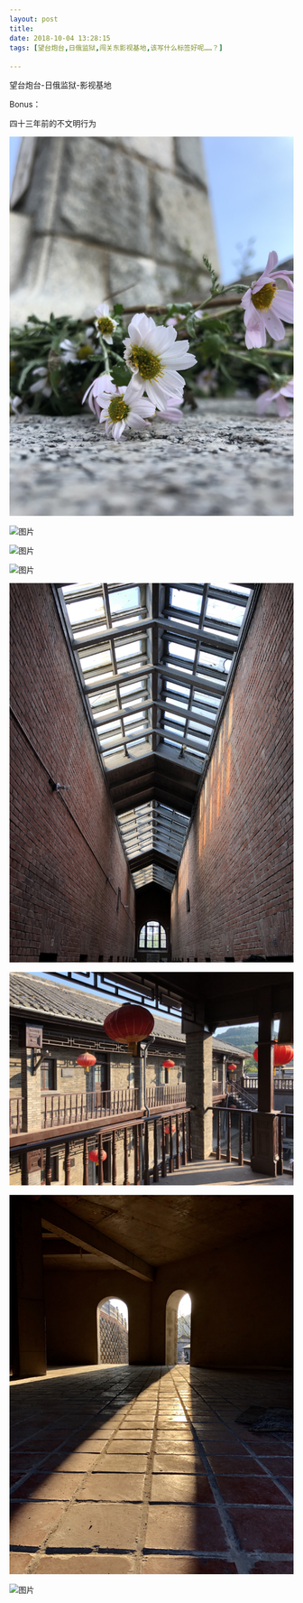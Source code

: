 ```yaml
---
layout: post
title: 
date: 2018-10-04 13:28:15
tags: [望台炮台,日俄监狱,闯关东影视基地,该写什么标签好呢……？]

---
```

望台炮台-日俄监狱-影视基地

Bonus：

四十三年前的不文明行为


![图片](images/_Lofter/emhSNkVpRmJBejlSSGU3Sk43Yy81di80dTQzZ3AvVXFYUGZmb3JCQ3l2YTFVK1ZMaVJ5YWpRPT0.jpg)

![图片](images/_Lofter/emhSNkVpRmJBejlSSGU3Sk43Yy81bm1tOE9mWVdOMnVGQmd5TkdHc3NjNTV4Sm14ajVYcUFRPT0.jpg)

![图片](images/_Lofter/emhSNkVpRmJBejlSSGU3Sk43Yy81cE5HdkZlckJMSmxram5OUEZTSm16TEMwZFdJKzhZNFZBPT0.jpg)

![图片](images/_Lofter/emhSNkVpRmJBejlSSGU3Sk43Yy81bUJUek1IRHpIL3hERzRiTGxvWktWZ1gzVDl3UGhxSUFnPT0.jpg)

![图片](images/_Lofter/emhSNkVpRmJBejlSSGU3Sk43Yy81blR4RlFXRFdoeU1NeFhwL2pEcU5DVzRlVjNHRFk0TmpRPT0.jpg)

![图片](images/_Lofter/emhSNkVpRmJBejlSSGU3Sk43Yy81dVdCSFZzMWVvL3Z1TWlFVEFqSTg4UkpjemRWZUpkSy93PT0.jpg)

![图片](images/_Lofter/emhSNkVpRmJBejlSSGU3Sk43Yy81blVWOXB1Qk1DMFYrTWtKK0hOaWc2UThHcFNnbFlpb1R3PT0.jpg)

![图片](images/_Lofter/emhSNkVpRmJBejlSSGU3Sk43Yy81bWtMcy9PaVV3eUQ2aDhQRW9YSUdieTVPanNwVTdKRmNBPT0.jpg)
